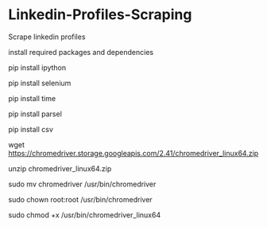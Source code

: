 # Linkedin-Profiles-Scraping
Scrape linkedin profiles

install required packages and dependencies

pip install ipython 

pip install selenium  

pip install time 

pip install parsel

pip install csv


wget https://chromedriver.storage.googleapis.com/2.41/chromedriver_linux64.zip

unzip chromedriver_linux64.zip

sudo mv chromedriver /usr/bin/chromedriver

sudo chown root:root /usr/bin/chromedriver

sudo chmod +x /usr/bin/chromedriver_linux64
